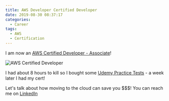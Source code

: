 ```yaml
---
title: AWS Developer Certified Developer
date: 2019-08-30 08:37:17
categories:
  - Career
tags:
  - AWS
  - Certification
---
```


I am now an [AWS Certified Developer - Associate](https://www.certmetrics.com/amazon/public/badge.aspx?i=2&t=c&d=2019-08-29&ci=AWS00430147)!

![AWS Certified Developer](aws-certified-developer.png)

I had about 8 hours to kill so I bought some [Udemy Practice Tests](https://www.udemy.com/share/101WNqBEYadVtVRng=/) - a week later I had my cert!

Let's talk about how moving to the cloud can save you $$$! You can reach me on [LinkedIn](https://www.linkedin.com/in/ibliskavka)
